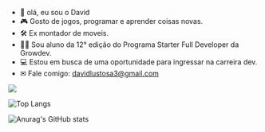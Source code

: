 
- 👋 olá, eu sou o David
- 🎮 Gosto de jogos, programar e aprender coisas novas.
- 🛠  Ex montador de moveis.
- 👨‍🎓  Sou aluno da 12° edição do Programa Starter Full Developer da Growdev.  
- 💻 Estou em busca de uma oportunidade para ingressar na carreira dev.
- ✉ Fale comigo: davidlustosa3@gmail.com


<img align="center" src="https://github-readme-activity-graph.vercel.app/graph?username=David-Chavier&bg_color=00000000&hide_border=true&show_icons=true&custom_title=Grafico%20de%20Contribuicao" />

![Top Langs](https://github-readme-stats.vercel.app/api/top-langs/?username=David-Chavier&layout=donut&bg_color=00000000&hide_border=true)

![Anurag's GitHub stats](https://github-readme-stats.vercel.app/api?username=David-Chavier&show_icons=true&bg_color=00000000)



